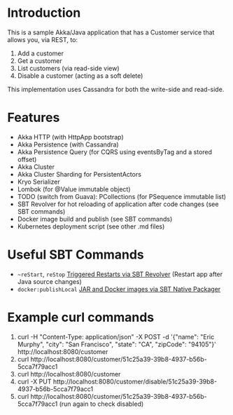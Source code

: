 # Introduction

This is a sample Akka/Java application that has a Customer service that allows you, via REST, to:

1. Add a customer
2. Get a customer
3. List customers (via read-side view)
4. Disable a customer (acting as a soft delete)

This implementation uses Cassandra for both the write-side and read-side.

# Features

* Akka HTTP (with HttpApp bootstrap)
* Akka Persistence (with Cassandra)
* Akka Persistence Query (for CQRS using eventsByTag and a stored offset)
* Akka Cluster
* Akka Cluster Sharding for PersistentActors
* Kryo Serializer
* Lombok (for @Value immutable object)
* TODO (switch from Guava): PCollections (for PSequence immutable list)
* SBT Revolver for hot reloading of application after code changes (see SBT commands)
* Docker image build and publish (see SBT commands)
* Kubernetes deployment script (see other .md files)

# Useful SBT Commands

* `~reStart`, `reStop` [Triggered Restarts via SBT Revolver](https://github.com/spray/sbt-revolver) (Restart app after Java source changes)
* `docker:publishLocal` [JAR and Docker images via SBT Native Packager](https://github.com/sbt/sbt-native-packager)

# Example curl commands

1. curl -H "Content-Type: application/json" -X POST -d '{"name": "Eric Murphy", "city": "San Francisco", "state": "CA", "zipCode": "94105"}' http://localhost:8080/customer
2. curl http://localhost:8080/customer/51c25a39-39b8-4937-b56b-5cca7f79acc1
3. curl http://localhost:8080/customer
4. curl -X PUT http://localhost:8080/customer/disable/51c25a39-39b8-4937-b56b-5cca7f79acc1
5. curl http://localhost:8080/customer/51c25a39-39b8-4937-b56b-5cca7f79acc1 (run again to check disabled)


